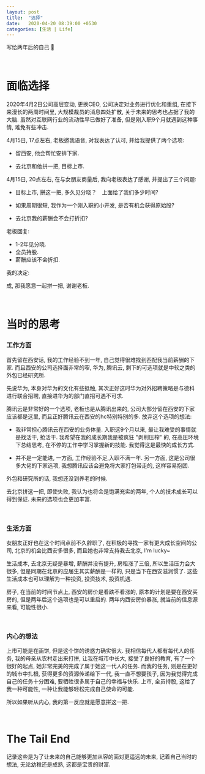 ```yaml
---
layout: post
title:  "选择"
date:   2020-04-20 08:39:00 +0530
categories: [生活 | Life]
---
```

写给两年后的自己 :flags:

&nbsp;
# 面临选择

2020年4月2日公司高层变动, 更换CEO, 公司决定对业务进行优化和重组, 在接下来漫长的两周时间里, 大规模裁员的消息四处扩散, 关于未来的思考也占据了我的大脑. 虽然对互联网行业的流动性早已做好了准备, 但是刚入职9个月就遇到这种事情, 难免有些冲击.

4月15日, 17点左右, 老板邀我语音, 对我表达了认可, 并给我提供了两个选项:
+ 留西安, 他会帮忙安排下家. 

+ 去北京和他拼一把, 目标上市.

4月15日, 20点左右, 在与女朋友商量后, 我向老板表达了感谢, 并提出了三个问题:

+ 目标上市, 拼这一把, 多久见分晓？　上面给了我们多少时间?

+ 如果周期很短, 我作为一个刚入职的小开发, 是否有机会获得原始股?

+ 去北京我的薪酬会不会打折扣?

老板回复:

+ 1-2年见分晓.
+ 全员持股.
+ 薪酬应该不会折扣.

我的决定:

成, 那我愿意一起拼一把, 谢谢老板.


&nbsp;
# 当时的思考

### 工作方面

首先留在西安话, 我的工作经验不到一年, 自己觉得很难找到匹配我当前薪酬的下家.  而且西安的公司选择面非常的窄, 华为, 腾讯云, 剩下的可选项就是中软之类的外包已经研究所.

先说华为, 本身对华为的文化有些抵触, 其次正好这时华为对外招聘策略是与德科进行联合招聘, 直接进华为的部门直招可遇不可求.

腾讯云是非常好的一个选项, 老板也是从腾讯出来的, 公司大部分留在西安的下家应该都是这里, 而且正好腾讯云在西安的hc特别特别的多. 放弃这个选项的想法:

+ 我非常担心腾讯云在西安的业务体量. 入职这9个月以来, 最让我难受的事情就是找活干, 抢活干. 我希望在我的成长期我是被疯狂 "剥削压榨" 的, 在高压环境下总结思考, 在不停的工作中学习掌握新的技能. 我觉得这是最快的成长方式.

+ 并不是一定能进, 一方面, 工作经验不足,入职不满一年. 另一方面, 这是公司很多大佬的下家选项, 我想腾讯应该会避免将大家打包带走的, 这样容易抱团.

外包和研究所的话, 我想还没到养老的时候.

去北京拼这一把, 即使失败, 我认为也将会是饱满充实的两年, 个人的技术成长可以得到保证. 未来的选项也会更加丰富.

&nbsp;
### 生活方面

女朋友正好也在这个时间点前不久辞职了, 在积极的寻找一家有更大成长空间的公司, 北京的机会比西安多很多, 而且她也非常支持我去北京, I'm lucky~

生活成本, 去北京无疑是暴增, 薪酬并没有提升, 房租涨了三倍, 所以生活压力会大很多, 但是同期在北京的应届生其实薪酬是一样的, 只是当下在西安滋润惯了. 这些生活成本也可以理解为一种投资, 投资技术, 投资机遇.

房子, 在当前的时间节点上, 西安的房价是看跌不看涨的, 原本的计划是要在西安买房的, 但是两年后这个选项也是可以重启的. 两年内西安房价暴涨, 就当前的信息源来看, 可能性很小.

&nbsp;
### 内心的想法

上市可能是在画饼, 但是这个饼的诱惑力确实很大. 我相信每代人都有每代人的任务, 我的母亲从农村走出来打拼, 让我在城市中长大, 接受了良好的教育, 有了一个很好的起点, 她非常完美的完成了属于她这一代人的任务. 而我的任务, 则是在更好的城市中扎根, 获得更多的资源传递给下一代, 我一直不想要孩子, 因为我觉得完成自己的任务十分困难, 要牺牲很多属于自己的幸福与快乐. 上市, 全员持股, 这给了我一种可能性, 一种让我能够轻松完成自己使命的可能. 

所以如果听从内心, 我的第一反应就是愿意拼这一把.

&nbsp;
# The Tail End
记录这些是为了让未来的自己能够更加从容的面对更遥远的未来, 记着自己当时的想法, 无论幼稚还是成熟, 这都是宝贵的财富.